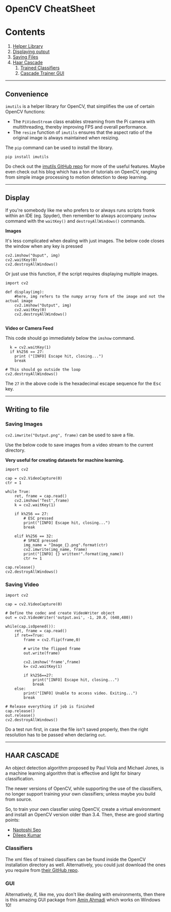 # OpenCV CheatSheet

# Contents
1. [Helper Library](#convenience)
2. [Displaying output](#display)
3. [Saving Files](#writing-to-file)
4. [Haar Cascade](#haar-cascade)
   1. [Trained Classifiers](#classifiers)
   2. [Cascade Trainer GUI](#gui)

---
## Convenience
`imutils` is a helper library for OpenCV, that simplifies the use of certain OpenCV functions: 
- The `PiVideoStream` class enables streaming from the Pi camera with multithreading, thereby improving FPS and overall performance.
- The `resize` function of `imutils` ensures that the aspect ratio of the original image is always maintained when resizing.

The `pip` command can be used to install the library.

```
pip install imutils
```

Do check out the [imutils GitHub repo](https://github.com/jrosebr1/imutils) for more of the useful features. Maybe even check out his blog which has a ton of tutorials on OpenCV, ranging from simple image processing to motion detection to deep learning.

---
## Display
If you're somebody like me who prefers to or always runs scripts fromk within an IDE (eg. Spyder), then remember to always accompany `imshow` command with the `waitKey()` and `destroyAllWindows()` commands.

**Images**

It's less complicated when dealing with just images. The below code closes the window when any key is pressed
```
cv2.imshow("Ouput", img)
cv2.waitKey(0)
cv2.destroyAllWindows()
```
Or just use this function, if the script requires displaying multiple images.
```
import cv2

def display(img):
    #here, img refers to the numpy array form of the image and not the actual image
    cv2.imshow("Output", img)
    cv2.waitKey(0)
    cv2.destroyAllWindows()
    
```
**Video or Camera Feed**

This code should go immediately below the `imshow` command.
```
  k = cv2.waitKey(1)
  if k%256 == 27:
    print ("[INFO] Escape hit, closing...")
    break
    
# This should go outside the loop
cv2.destroyAllWindows()
```
The `27` in the above code is the hexadecimal escape sequence for the <kbd>Esc</kbd> key.

___
## Writing to file
### Saving Images

`cv2.imwrite("Output.png", frame)` can be used to save a file.

Use the below code to save images from a video stream to the current directory. 

**Very useful for creating datasets for machine learning.**
```
import cv2

cap = cv2.VideoCapture(0)
ctr = 1

while True:
    ret, frame = cap.read()
    cv2.imshow('Test',frame)
    k = cv2.waitKey(1)

    if k%256 == 27:
        # ESC pressed
        print("[INFO] Escape hit, closing...")
        break
        
    elif k%256 == 32:
        # SPACE pressed
        img_name = "Image_{}.png".format(ctr)
        cv2.imwrite(img_name, frame)
        print("[INFO] {} written!".format(img_name))
        ctr += 1
        
cap.release()
cv2.destroyAllWindows()
```
### Saving Video
```
import cv2

cap = cv2.VideoCapture(0)

# Define the codec and create VideoWriter object
out = cv2.VideoWriter('output.avi', -1, 20.0, (640,480))

while(cap.isOpened()):
    ret, frame = cap.read()
    if ret==True:
        frame = cv2.flip(frame,0)

        # write the flipped frame
        out.write(frame)

        cv2.imshow('frame',frame)
        k= cv2.waitKey(1)
        
        if k%256==27:
            print("[INFO] Escape hit, closing...")
            break
    else:
        print("[INFO] Unable to access video. Exiting...")
        break

# Release everything if job is finished
cap.release()
out.release()
cv2.destroyAllWindows()
```
Do a test run first, in case the file isn't saved properly, then the right resolution has to be passed when declaring `out`.

______
## HAAR CASCADE
An object detection algorithm proposed by Paul Viola and Michael Jones, is a machine learning algorithm that is effective and light for binary classification.

The newer versions of OpenCV, while supporting the use of the classifiers, no longer support training your own classifiers; unless maybe you build from source.

So, to train your own classfier using OpenCV, create a virtual environment and install an OpenCV version older than 3.4. Then, these are good starting points: 
- [Naotoshi Seo][sonots]
- [Dileep Kumar][opencvuser]

### Classifiers
The xml files of trained classifiers can be found inside the OpenCV installation directory as well. Alternatively, you could just download the ones you require from [their GitHub repo][opencvdata].

### GUI
Alternatively, if, like me, you don't like dealing with environments, then there is this amazing GUI package from [Amin Ahmadi][ctgui] which works on Windows 10!





[sonots]:http://note.sonots.com/SciSoftware/haartraining.html
[opencvuser]:http://opencvuser.blogspot.com/2011/08/creating-haar-cascade-classifier-aka.html
[ctgui]:https://amin-ahmadi.com/cascade-trainer-gui/
[opencvdata]:https://github.com/opencv/opencv/tree/master/data/haarcascades
